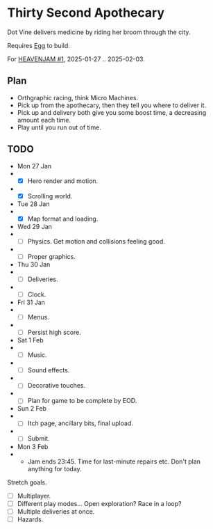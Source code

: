 # Thirty Second Apothecary

Dot Vine delivers medicine by riding her broom through the city.

Requires [Egg](https://github.com/aksommerville/egg) to build.

For [HEAVENJAM #1](https://itch.io/jam/heavenjam-1), 2025-01-27 .. 2025-02-03.

## Plan

- Orthgraphic racing, think Micro Machines.
- Pick up from the apothecary, then they tell you where to deliver it.
- Pick up and delivery both give you some boost time, a decreasing amount each time.
- Play until you run out of time.

## TODO

- Mon 27 Jan
- - [x] Hero render and motion.
- - [x] Scrolling world.
- Tue 28 Jan
- - [x] Map format and loading.
- Wed 29 Jan
- - [ ] Physics. Get motion and collisions feeling good.
- - [ ] Proper graphics.
- Thu 30 Jan
- - [ ] Deliveries.
- - [ ] Clock.
- Fri 31 Jan
- - [ ] Menus.
- - [ ] Persist high score.
- Sat 1 Feb
- - [ ] Music.
- - [ ] Sound effects.
- - [ ] Decorative touches.
- - [ ] Plan for game to be complete by EOD.
- Sun 2 Feb
- - [ ] Itch page, ancillary bits, final upload.
- - [ ] Submit.
- Mon 3 Feb
- - Jam ends 23:45. Time for last-minute repairs etc. Don't plan anything for today.

Stretch goals.
- [ ] Multiplayer.
- [ ] Different play modes... Open exploration? Race in a loop?
- [ ] Multiple deliveries at once.
- [ ] Hazards.
